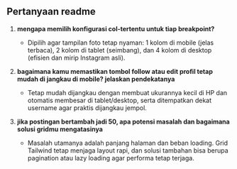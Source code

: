 ## Pertanyaan readme

1. **mengapa memilih konfigurasi col-tertentu untuk tiap breakpoint?**
    - Dipilih agar tampilan foto tetap nyaman: 1 kolom di mobile (jelas terbaca), 2 kolom di tablet (seimbang), dan 4 kolom di desktop (efisien dan mirip Instagram asli).

2. **bagaimana kamu memastikan tombol follow atau edit profil tetap mudah di jangkau di mobile? jelaskan pendekatanya**
    - Tetap mudah dijangkau dengan membuat ukurannya kecil di HP dan otomatis membesar di tablet/desktop, serta ditempatkan dekat username agar praktis dijangkau jempol.

3. **jika postingan bertambah jadi 50, apa potensi masalah dan bagaimana solusi gridmu mengatasinya**
    - Masalah utamanya adalah panjang halaman dan beban loading. Grid Tailwind tetap menjaga layout rapi, dan solusi tambahan bisa berupa pagination atau lazy loading agar performa tetap terjaga.